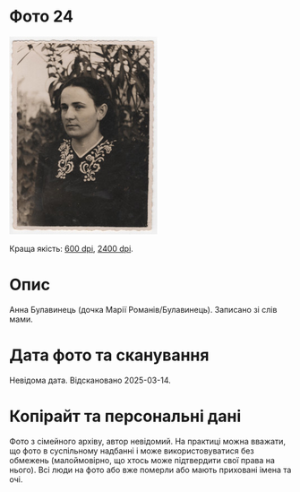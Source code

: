 # Фото 24 #

[<img src="photo_024_75.jpg" />](https://drive.google.com/file/d/1Rkdhi1lYQ9fPPfy1bbJFCd_cAMYdvBwD/view)

Краща якість: [600 dpi](https://drive.google.com/file/d/1Rkdhi1lYQ9fPPfy1bbJFCd_cAMYdvBwD/view), [2400 dpi](https://drive.google.com/file/d/150y7Cc9NOn2vkletLQJJ8QxUCg9kjtZD/view).

# Опис #

Анна Булавинець (дочка Марії Романів/Булавинець). Записано зі слів мами.

# Дата фото та сканування #

Невідома дата. Відскановано 2025-03-14.

# Копірайт та персональні дані #

Фото з сімейного архіву, автор невідомий. На практиці можна вважати, що фото в суспільному надбанні і може використовуватися без обмежень (малоймовірно, що хтось може підтвердити свої права на нього). Всі люди на фото або вже померли або мають приховані імена та очі.
